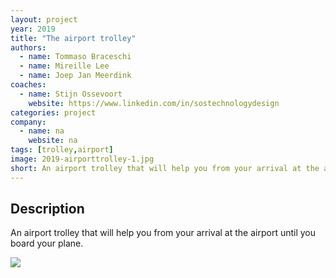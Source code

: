 ```yaml
---
layout: project
year: 2019
title: "The airport trolley"
authors:
  - name: Tommaso Braceschi
  - name: Mireille Lee
  - name: Joep Jan Meerdink
coaches:
  - name: Stijn Ossevoort
    website: https://www.linkedin.com/in/sostechnologydesign
categories: project
company:
  - name: na
    website: na
tags: [trolley,airport]
image: 2019-airporttrolley-1.jpg
short: An airport trolley that will help you from your arrival at the airport until you board your plane.
---
```


## Description
An airport trolley that will help you from your arrival at the airport until you board your plane.

<div class="project-image">
  <img src="/assets/img/2019-airporttrolley-2.jpg">
</div>